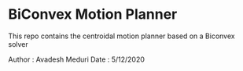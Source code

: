 # BiConvex Motion Planner

This repo contains the centroidal motion planner based on a Biconvex solver

Author : Avadesh Meduri
Date : 5/12/2020
